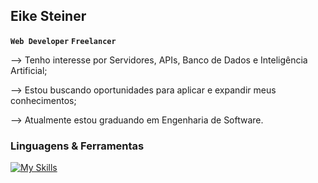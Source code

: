 ## Eike Steiner
**`Web Developer`** **`Freelancer`**

<p>--> Tenho interesse por Servidores, APIs, Banco de Dados e Inteligência Artificial;</p>
<p>--> Estou buscando oportunidades para aplicar e expandir meus conhecimentos;</p>
<p>--> Atualmente estou graduando em Engenharia de Software.</p>
 
### Linguagens & Ferramentas

[![My Skills](https://skillicons.dev/icons?i=html,css,javascript,java)]()

<!--
**eikesteiner/eikesteiner** is a ✨ _special_ ✨ repository because its `README.md` (this file) appears on your GitHub profile.

Here are some ideas to get you started:

- 🔭 I’m currently working on ...
- 🌱 I’m currently learning ...
- 👯 I’m looking to collaborate on ...
- 🤔 I’m looking for help with ...
- 💬 Ask me about ...
- 📫 How to reach me: ...
- 😄 Pronouns: ...
- ⚡ Fun fact: ...
-->
